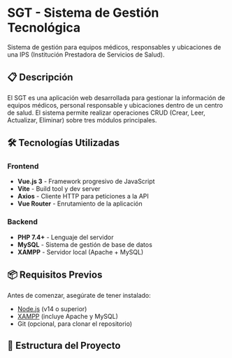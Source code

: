 # SGT - Sistema de Gestión Tecnológica

Sistema de gestión para equipos médicos, responsables y ubicaciones de una IPS (Institución Prestadora de Servicios de Salud).

## 📋 Descripción

El SGT es una aplicación web desarrollada para gestionar la información de equipos médicos, personal responsable y ubicaciones dentro de un centro de salud. El sistema permite realizar operaciones CRUD (Crear, Leer, Actualizar, Eliminar) sobre tres módulos principales.

## 🛠️ Tecnologías Utilizadas

### Frontend
- **Vue.js 3** - Framework progresivo de JavaScript
- **Vite** - Build tool y dev server
- **Axios** - Cliente HTTP para peticiones a la API
- **Vue Router** - Enrutamiento de la aplicación

### Backend
- **PHP 7.4+** - Lenguaje del servidor
- **MySQL** - Sistema de gestión de base de datos
- **XAMPP** - Servidor local (Apache + MySQL)

## 📦 Requisitos Previos

Antes de comenzar, asegúrate de tener instalado:

- [Node.js](https://nodejs.org/) (v14 o superior)
- [XAMPP](https://www.apachefriends.org/) (incluye Apache y MySQL)
- Git (opcional, para clonar el repositorio)

## 📁 Estructura del Proyecto
